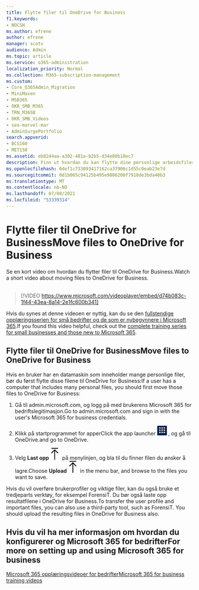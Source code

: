 ```yaml
---
title: Flytte filer til OneDrive for Business
f1.keywords:
- NOCSH
ms.author: efrene
author: efrene
manager: scotv
audience: Admin
ms.topic: article
ms.service: o365-administration
localization_priority: Normal
ms.collection: M365-subscription-management
ms.custom:
- Core_O365Admin_Migration
- MiniMaven
- MSB365
- OKR_SMB_M365
- TRN_M365B
- OKR_SMB_Videos
- seo-marvel-mar
- AdminSurgePortfolio
search.appverid:
- BCS160
- MET150
ms.assetid: eb8244aa-a302-481a-b2b5-d34e88b18ec7
description: Finn ut hvordan du kan flytte dine personlige arbeidsfiler og sensitive firmafiler til OneDrive for Business i noen få enkle trinn.
ms.openlocfilehash: 6def1c733093417162ca37906c1d55c0eab23e7d
ms.sourcegitcommit: 0d1b065c94125b495e9886200f7918de3bda40b3
ms.translationtype: MT
ms.contentlocale: nb-NO
ms.lasthandoff: 07/08/2021
ms.locfileid: "53339314"
---
```

# <a name="move-files-to-onedrive-for-business"></a><span data-ttu-id="af3ec-103">Flytte filer til OneDrive for Business</span><span class="sxs-lookup"><span data-stu-id="af3ec-103">Move files to OneDrive for Business</span></span>

<span data-ttu-id="af3ec-104">Se en kort video om hvordan du flytter filer til OneDrive for Business.</span><span class="sxs-lookup"><span data-stu-id="af3ec-104">Watch a short video about moving files to OneDrive for Business.</span></span><br><br>

> [!VIDEO https://www.microsoft.com/videoplayer/embed/d74b083c-1f44-43ea-8a14-2e1fc600b341] 

<span data-ttu-id="af3ec-105">Hvis du synes at denne videoen er nyttig, kan du se den [fullstendige opplæringsserien for små bedrifter og de som er nybegynnere i Microsoft 365](../business-video/index.yml).</span><span class="sxs-lookup"><span data-stu-id="af3ec-105">If you found this video helpful, check out the [complete training series for small businesses and those new to Microsoft 365](../business-video/index.yml).</span></span>


## <a name="move-files-to-onedrive-for-business"></a><span data-ttu-id="af3ec-106">Flytte filer til OneDrive for Business</span><span class="sxs-lookup"><span data-stu-id="af3ec-106">Move files to OneDrive for Business</span></span>

<span data-ttu-id="af3ec-107">Hvis en bruker har en datamaskin som inneholder mange personlige filer, bør du først flytte disse filene til OneDrive for Business:</span><span class="sxs-lookup"><span data-stu-id="af3ec-107">If a user has a computer that includes many personal files, you should first move those files to OneDrive for Business:</span></span>
  
1. <span data-ttu-id="af3ec-108">Gå til admin.microsoft.com, og logg på med brukerens Microsoft 365 for bedriftslegitimasjon.</span><span class="sxs-lookup"><span data-stu-id="af3ec-108">Go to admin.microsoft.com and sign in with the user's Microsoft 365 for business credentials.</span></span>

2. <span data-ttu-id="af3ec-109">Klikk på startprogrammet for apper</span><span class="sxs-lookup"><span data-stu-id="af3ec-109">Click the app launcher</span></span> ![The app launcher icon in Office 365](../media/7502f4ec-3c9a-435d-a7b4-b9cda85189a7.png) <span data-ttu-id="af3ec-111">, og gå til OneDrive.</span><span class="sxs-lookup"><span data-stu-id="af3ec-111">and go to OneDrive.</span></span> 
    
3. <span data-ttu-id="af3ec-112">Velg **Last opp**![Upload](../media/d9b963b8-10af-42e2-953d-360301b83d3c.png) på menylinjen, og bla til du finner filen du ønsker å lagre.</span><span class="sxs-lookup"><span data-stu-id="af3ec-112">Choose **Upload**![Upload](../media/d9b963b8-10af-42e2-953d-360301b83d3c.png) in the menu bar, and browse to the files you want to save.</span></span> 
    
<span data-ttu-id="af3ec-p101">Hvis du vil overføre brukerprofiler og viktige filer, kan du også bruke et tredjeparts verktøy, for eksempel ForensiT. Du bør også laste opp resultatfilene i OneDrive for Business.</span><span class="sxs-lookup"><span data-stu-id="af3ec-p101">To transfer the user profile and important files, you can also use a third-party tool, such as ForensiT. You should upload the resulting files in OneDrive for Business also.</span></span>
  
## <a name="for-more-on-setting-up-and-using-microsoft-365-for-business"></a><span data-ttu-id="af3ec-115">Hvis du vil ha mer informasjon om hvordan du konfigurerer og Microsoft 365 for bedrifter</span><span class="sxs-lookup"><span data-stu-id="af3ec-115">For more on setting up and using Microsoft 365 for business</span></span>

[<span data-ttu-id="af3ec-116">Microsoft 365 opplæringsvideoer for bedrifter</span><span class="sxs-lookup"><span data-stu-id="af3ec-116">Microsoft 365 for business training videos</span></span>](../business-video/index.yml)
